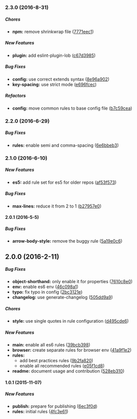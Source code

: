 ### 2.3.0 (2016-8-31)

##### Chores

* **npm:** remove shrinkwrap file ([7771eec1](https://github.com/lob/eslint-config-lob/commit/7771eec10660486b5c5b6ba5889f29de21a22ec7))

##### New Features

* **plugin:** add eslint-plugin-lob ([c67d3985](https://github.com/lob/eslint-config-lob/commit/c67d3985641943c1c05f74cca5b9fbbd8d50bc61))

##### Bug Fixes

* **config:** use correct extends syntax ([8e96a902](https://github.com/lob/eslint-config-lob/commit/8e96a9027b851ce2dbd6148f61a0df9142977029))
* **key-spacing:** use strict mode ([e696fcec](https://github.com/lob/eslint-config-lob/commit/e696fcec1424e1d2311276112a51bb7efaecbefc))

##### Refactors

* **config:** move common rules to base config file ([b7c59cea](https://github.com/lob/eslint-config-lob/commit/b7c59ceafc7a0ef3a7fb39aeceee3dacd62ecc7a))

### 2.2.0 (2016-6-29)

##### Bug Fixes

* **rules:** enable semi and comma-spacing ([6e6bbeb3](https://github.com/lob/eslint-config-lob/commit/6e6bbeb3))

### 2.1.0 (2016-6-10)

##### New Features

* **es5:** add rule set for es5 for older repos ([af53f573](https://github.com/lob/eslint-config-lob/commit/af53f573))

##### Bug Fixes

* **max-lines:** reduce it from 2 to 1 ([b27957e0](https://github.com/lob/eslint-config-lob/commit/b27957e0))

#### 2.0.1 (2016-5-5)

##### Bug Fixes

* **arrow-body-style:** remove the buggy rule ([5a19e0c6](https://github.com/lob/eslint-config-lob/commit/5a19e0c6))

## 2.0.0 (2016-2-11)

##### Bug Fixes

* **object-shorthand:** only enable it for properties ([7610c8e0](https://github.com/lob/eslint-config-lob/commit/7610c8e0))
* **env:** enable es6 env ([46c098a1](https://github.com/lob/eslint-config-lob/commit/46c098a1))
* **typo:** fix typo in config ([2bc3121e](https://github.com/lob/eslint-config-lob/commit/2bc3121e))
* **changelog:** use generate-changelog ([505dd9a9](https://github.com/lob/eslint-config-lob/commit/505dd9a9))

##### Chores

* **style:** use single quotes in rule configuration ([d495cde6](https://github.com/lob/eslint-config-lob/commit/d495cde6))

##### New Features

* **main:** enable all es6 rules ([39bcb398](https://github.com/lob/eslint-config-lob/commit/39bcb398))
* **browser:** create separate rules for browser env ([41a9f1e2](https://github.com/lob/eslint-config-lob/commit/41a9f1e2))
* **rules:**
  * add best practices rules ([9b2fa820](https://github.com/lob/eslint-config-lob/commit/9b2fa820))
  * enable all recommended rules ([e05f1cd8](https://github.com/lob/eslint-config-lob/commit/e05f1cd8))
* **readme:** document usage and contribution ([528eb310](https://github.com/lob/eslint-config-lob/commit/528eb310))

#### 1.0.1 (2015-11-07)

##### New Features

* **publish:** prepare for publishing ([6ec3f0d](https://github.com/lob/eslint-config-lob/commit/6ec3f0d))
* **rules:** initial rules ([4fc3e61](https://github.com/lob/eslint-config-lob/commit/4fc3e61))
